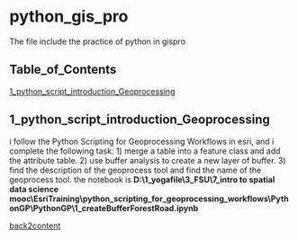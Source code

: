 # python_gis_pro
The file include the practice of python in gispro

## Table_of_Contents
[1_python_script_introduction_Geoprocessing](#1_python_script_introduction_Geoprocessing)






## 1_python_script_introduction_Geoprocessing

i follow the Python Scripting for Geoprocessing Workflows in esri, and i complete the following task: 1) merge a table into a feature class and add the attribute table. 2) use buffer analysis to create a new layer of buffer. 3) find the description of the geoprocess tool and find the name of the geoprocess tool.
the notebook is **D:\1_yogafile\3_FSU\7_intro to spatial data science mooc\EsriTraining\python_scripting_for_geoprocessing_workflows\PythonGP\PythonGP\1_createBufferForestRoad.ipynb**




[back2content](#Table_of_Contents)
